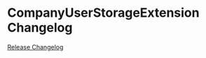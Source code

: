 # CompanyUserStorageExtension Changelog

[Release Changelog](https://github.com/spryker/company-user-storage-extension/releases)
